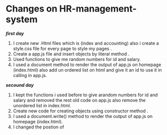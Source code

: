 # Changes on  HR-management-system

***first day***

1. I create new .Html files which is (index and accounting) also i create a style.css file for every page to style my pages .
2. Create a app.js file and insert objects by literal method .
3. Used functions to give me random numbers for id and salary.
4. I used a document method to render the output of app.js on homepage (index.html) also add un ordered list on html and give it an id to use it in calling in app.js.

***secound day***

1. I kept the functions i used before to give arandom numbers for id and salary and removed the rest old code on app.js also remove the unordered list in index.html.
2. Create  new code for creating objects using constructor method .
3. I used a document.write() method to render the output of app.js on homepage (index.html).
4. I changed the postion of <script> over footer tag  becouse the rendered informations was below of footer.

